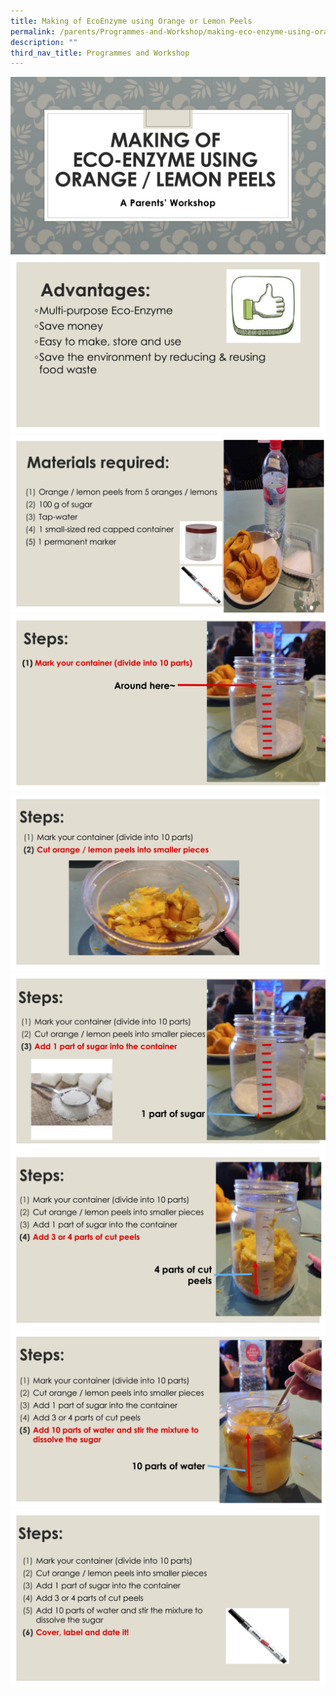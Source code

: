 ```yaml
---
title: Making of EcoEnzyme using Orange or Lemon Peels
permalink: /parents/Programmes-and-Workshop/making-eco-enzyme-using-orange-or-lemon-peels/
description: ""
third_nav_title: Programmes and Workshop
---
```

![](/images/EcoEnzyme/Making%20of%20Eco-Enzyme%20using%20Orange%20or%20Lemon%20Peels%20with%20FAQ%20page%201.jpg)
![](/images/EcoEnzyme/Making%20of%20Eco-Enzyme%20using%20Orange%20or%20Lemon%20Peels%20with%20FAQ.jpg)
![](/images/EcoEnzyme/Making%20of%20Eco-Enzyme%20using%20Orange%20or%20Lemon%20Peels%20with%20FAQ%20Page%203.jpg)
![](/images/EcoEnzyme/Making%20of%20Eco-Enzyme%20using%20Orange%20or%20Lemon%20Peels%20with%20FAQ%20Page%204.jpg)
![](/images/EcoEnzyme/Making%20of%20Eco-Enzyme%20using%20Orange%20or%20Lemon%20Peels%20with%20FAQ%20Page%205.jpg)
![](/images/EcoEnzyme/Making%20of%20Eco-Enzyme%20using%20Orange%20or%20Lemon%20Peels%20with%20FAQ%20Page%206.jpg)
![](/images/EcoEnzyme/Making%20of%20Eco-Enzyme%20using%20Orange%20or%20Lemon%20Peels%20with%20FAQ%20Page%207.jpg)
![](/images/EcoEnzyme/Making%20of%20Eco-Enzyme%20using%20Orange%20or%20Lemon%20Peels%20with%20FAQ%20Page%208.jpg)
![](/images/EcoEnzyme/Making%20of%20Eco-Enzyme%20using%20Orange%20or%20Lemon%20Peels%20with%20FAQ%20Page%209.jpg)